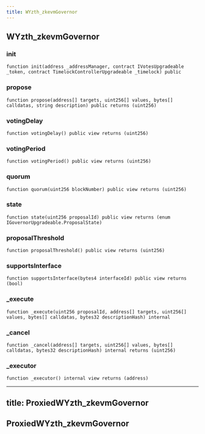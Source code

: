 ```yaml
---
title: WYzth_zkevmGovernor
---
```


## WYzth_zkevmGovernor

### init

```solidity
function init(address _addressManager, contract IVotesUpgradeable _token, contract TimelockControllerUpgradeable _timelock) public
```

### propose

```solidity
function propose(address[] targets, uint256[] values, bytes[] calldatas, string description) public returns (uint256)
```

### votingDelay

```solidity
function votingDelay() public view returns (uint256)
```

### votingPeriod

```solidity
function votingPeriod() public view returns (uint256)
```

### quorum

```solidity
function quorum(uint256 blockNumber) public view returns (uint256)
```

### state

```solidity
function state(uint256 proposalId) public view returns (enum IGovernorUpgradeable.ProposalState)
```

### proposalThreshold

```solidity
function proposalThreshold() public view returns (uint256)
```

### supportsInterface

```solidity
function supportsInterface(bytes4 interfaceId) public view returns (bool)
```

### \_execute

```solidity
function _execute(uint256 proposalId, address[] targets, uint256[] values, bytes[] calldatas, bytes32 descriptionHash) internal
```

### \_cancel

```solidity
function _cancel(address[] targets, uint256[] values, bytes[] calldatas, bytes32 descriptionHash) internal returns (uint256)
```

### \_executor

```solidity
function _executor() internal view returns (address)
```

---

## title: ProxiedWYzth_zkevmGovernor

## ProxiedWYzth_zkevmGovernor
